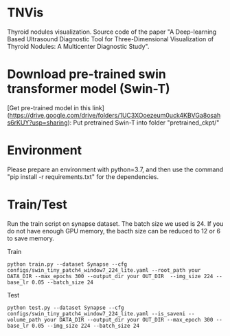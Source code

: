 # TNVis
Thyroid nodules visualization.
Source code of the paper "A Deep-learning Based Ultrasound Diagnostic Tool for Three-Dimensional Visualization of Thyroid Nodules: A Multicenter Diagnostic Study".
# Download pre-trained swin transformer model (Swin-T)
[Get pre-trained model in this link] (https://drive.google.com/drive/folders/1UC3XOoezeum0uck4KBVGa8osahs6rKUY?usp=sharing): Put pretrained Swin-T into folder "pretrained_ckpt/"
# Environment
Please prepare an environment with python=3.7, and then use the command "pip install -r requirements.txt" for the dependencies.
# Train/Test
Run the train script on synapse dataset. The batch size we used is 24. If you do not have enough GPU memory, the bacth size can be reduced to 12 or 6 to save memory.

Train

`python train.py --dataset Synapse --cfg configs/swin_tiny_patch4_window7_224_lite.yaml --root_path your DATA_DIR --max_epochs 300 --output_dir your OUT_DIR  --img_size 224 --base_lr 0.05 --batch_size 24`

Test

`python test.py --dataset Synapse --cfg configs/swin_tiny_patch4_window7_224_lite.yaml --is_saveni --volume_path your DATA_DIR --output_dir your OUT_DIR --max_epoch 300 --base_lr 0.05 --img_size 224 --batch_size 24`

